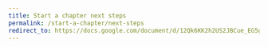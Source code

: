 ```yaml
---
title: Start a chapter next steps
permalink: /start-a-chapter/next-steps
redirect_to: https://docs.google.com/document/d/12Qk6KK2h2US2JBCue_EG5g6kfv2AF4TuFSKm6U55XGI/edit?usp=sharing
---
```

